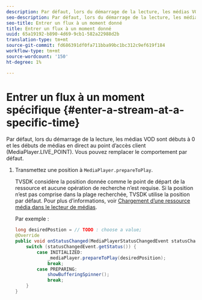 ```yaml
---
description: Par défaut, lors du démarrage de la lecture, les médias VOD sont débuts à 0 et les débuts de médias en direct au point d’accès client (MediaPlayer.LIVE_POINT). Vous pouvez remplacer le comportement par défaut.
seo-description: Par défaut, lors du démarrage de la lecture, les médias VOD sont débuts à 0 et les débuts de médias en direct au point d’accès client (MediaPlayer.LIVE_POINT). Vous pouvez remplacer le comportement par défaut.
seo-title: Entrer un flux à un moment donné
title: Entrer un flux à un moment donné
uuid: 65a19192-b890-4d69-9cb1-582a22988d2b
translation-type: tm+mt
source-git-commit: fd686391df0fa711bba99bc1bc312c9ef619f184
workflow-type: tm+mt
source-wordcount: '150'
ht-degree: 1%

---
```



# Entrer un flux à un moment spécifique {#enter-a-stream-at-a-specific-time}

Par défaut, lors du démarrage de la lecture, les médias VOD sont débuts à 0 et les débuts de médias en direct au point d’accès client (MediaPlayer.LIVE_POINT). Vous pouvez remplacer le comportement par défaut.

1. Transmettez une position à `MediaPlayer.prepareToPlay`.

   TVSDK considère la position donnée comme le point de départ de la ressource et aucune opération de recherche n’est requise. Si la position n’est pas comprise dans la plage recherchée, TVSDK utilise la position par défaut. Pour plus d’informations, voir [Chargement d’une ressource média dans le lecteur de médias](../../../tvsdk-2.7-for-android/content-playback-options/mediaplayer-initialize-for-video/t-psdk-android-2.7-media-resource-load.md).

   Par exemple :

   ```java
   long desiredPostion = // TODO : choose a value; 
   @Override 
   public void onStatusChanged(MediaPlayerStatusChangedEvent statusChangedEvent) {   
       switch (statusChangedEvent.getStatus()) { 
           case INITIALIZED: 
               _mediaPlayer.prepareToPlay(desiredPosition); 
               break; 
           case PREPARING: 
               showBufferingSpinner(); 
               break; 
       } 
   }
   ```

